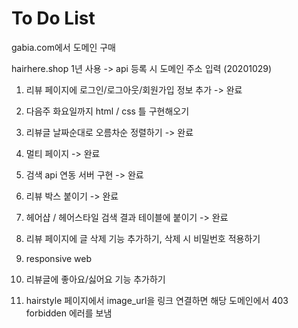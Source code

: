 # To Do List 

gabia.com에서 도메인 구매 

hairhere.shop 1년 사용 -> api 등록 시 도메인 주소 입력 (20201029)


1. 리뷰 페이지에 로그인/로그아웃/회원가입 정보 추가  -> 완료   

2. 다음주 화요일까지 html / css 틀 구현해오기 

3. 리뷰글 날짜순대로 오름차순 정렬하기    -> 완료 

4. 멀티 페이지 -> 완료  

5. 검색 api 연동 서버 구현 -> 완료  

6. 리뷰 박스 붙이기  -> 완료  

7. 헤어샵 / 헤어스타일 검색 결과 테이블에 붙이기   -> 완료 

8. 리뷰 페이지에 글 삭제 기능 추가하기, 삭제 시 비밀번호 적용하기 

9. responsive web 

10. 리뷰글에 좋아요/싫어요 기능 추가하기 

11. hairstyle 페이지에서 image_url을 링크 연결하면 해당 도메인에서 403 forbidden 에러를 보냄 










